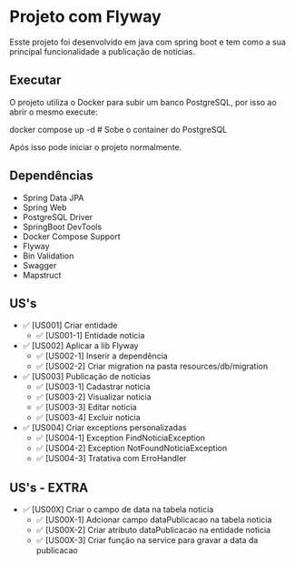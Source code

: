 # Projeto com Flyway

Esste projeto foi desenvolvido em java com spring boot e tem como a sua principal funcionalidade a publicação de noticias.

## Executar 

O projeto utiliza o Docker para subir um banco PostgreSQL, por isso ao abrir o mesmo execute:

docker compose up -d # Sobe o container do PostgreSQL

Após isso pode iniciar o projeto normalmente.

## Dependências

- Spring Data JPA
- Spring Web
- PostgreSQL Driver
- SpringBoot DevTools
- Docker Compose Support
- Flyway
- Bin Validation
- Swagger
- Mapstruct

## US's

- ✅ [US001] Criar entidade
    - ✅ [US001-1] Entidade noticia
- ✅  [US002] Aplicar a lib Flyway
    - ✅  [US002-1] Inserir a dependência
    - ✅  [US002-2] Criar migration na pasta resources/db/migration
- ✅  [US003] Publicação de noticias
    - ✅  [US003-1] Cadastrar noticia
    - ✅  [US003-2] Visualizar noticia
    - ✅  [US003-3] Editar noticia
    - ✅  [US003-4] Excluir noticia
- ✅  [US004] Criar exceptions personalizadas
    - ✅  [US004-1] Exception FindNoticiaException
    - ✅  [US004-2] Exception NotFoundNoticiaException
    - ✅  [US004-3] Tratativa com ErroHandler
    

## US's - EXTRA

- ✅ [US00X] Criar o campo de data na tabela noticia
    - ✅ [US00X-1] Adcionar campo dataPublicacao na tabela noticia
    - ✅ [US00X-2] Criar atributo dataPublicacao na entidade noticia
    - ✅ [US00X-3] Criar função na service para gravar a data da publicacao
